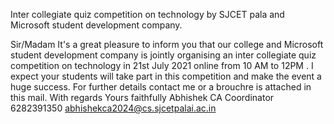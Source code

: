 Inter collegiate quiz competition on technology by SJCET pala and Microsoft student development company.

Sir/Madam
It's a great pleasure to inform you that our college and Microsoft student development company is jointly organising an inter collegiate quiz competition on technology in 21st July 2021 online from 10 AM to 12PM . I expect your students will take part in this competition and make the event a huge success. For further details contact me or a brouchre is attached in this mail. 
With regards
Yours faithfully
Abhishek CA
Coordinator
6282391350
abhishekca2024@cs.sjcetpalai.ac.in
